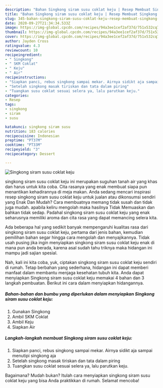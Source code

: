 ```yaml
---
description: "Bahan Singkong siram susu coklat keju | Resep Membuat Singkong siram susu coklat keju Yang Lezat"
title: "Bahan Singkong siram susu coklat keju | Resep Membuat Singkong siram susu coklat keju Yang Lezat"
slug: 345-bahan-singkong-siram-susu-coklat-keju-resep-membuat-singkong-siram-susu-coklat-keju-yang-lezat
date: 2020-09-27T21:34:34.533Z
image: https://img-global.cpcdn.com/recipes/94a3ee1cef2af37d/751x532cq70/singkong-siram-susu-coklat-keju-foto-resep-utama.jpg
thumbnail: https://img-global.cpcdn.com/recipes/94a3ee1cef2af37d/751x532cq70/singkong-siram-susu-coklat-keju-foto-resep-utama.jpg
cover: https://img-global.cpcdn.com/recipes/94a3ee1cef2af37d/751x532cq70/singkong-siram-susu-coklat-keju-foto-resep-utama.jpg
author: Jayden Cross
ratingvalue: 4.3
reviewcount: 10
recipeingredient:
- " Singkong"
- " SKM Coklat"
- " Keju"
- " Air"
recipeinstructions:
- "Siapkan panci, rebus singkong sampai mekar. Airnya sidikt aja sampai menutipi singkong aja"
- "Setelah singkong masak tiriskan dan tata dalam piring"
- "Tuangkan susu coklat sesuai selera ya, lalu parutkan keju."
categories:
- Resep
tags:
- singkong
- siram
- susu

katakunci: singkong siram susu 
nutrition: 183 calories
recipecuisine: Indonesian
preptime: "PT37M"
cooktime: "PT33M"
recipeyield: "3"
recipecategory: Dessert

---
```



![Singkong siram susu coklat keju](https://img-global.cpcdn.com/recipes/94a3ee1cef2af37d/751x532cq70/singkong-siram-susu-coklat-keju-foto-resep-utama.jpg)


singkong siram susu coklat keju ini merupakan suguhan tanah air yang khas dan harus untuk kita coba. Cita rasanya yang enak membuat siapa pun menantikan kehadirannya di meja makan.
Anda sedang mencari inspirasi resep singkong siram susu coklat keju untuk jualan atau dikonsumsi sendiri yang Enak Dan Mudah? Cara membuatnya memang tidak susah dan tidak juga mudah. apabila keliru mengolah maka hasilnya Tidak Memuaskan dan bahkan tidak sedap. Padahal singkong siram susu coklat keju yang enak seharusnya memiliki aroma dan cita rasa yang dapat memancing selera kita.



Ada beberapa hal yang sedikit banyak mempengaruhi kualitas rasa dari singkong siram susu coklat keju, pertama dari jenis bahan, kemudian pemilihan bahan segar hingga cara mengolah dan menyajikannya. Tidak usah pusing jika ingin menyiapkan singkong siram susu coklat keju enak di mana pun anda berada, karena asal sudah tahu triknya maka hidangan ini mampu jadi sajian spesial.


Nah, kali ini kita coba, yuk, ciptakan singkong siram susu coklat keju sendiri di rumah. Tetap berbahan yang sederhana, hidangan ini dapat memberi manfaat dalam membantu menjaga kesehatan tubuh kita. Anda dapat menyiapkan Singkong siram susu coklat keju memakai 4 bahan dan 3 langkah pembuatan. Berikut ini cara dalam menyiapkan hidangannya.

<!--inarticleads1-->

##### Bahan-bahan dan bumbu yang diperlukan dalam menyiapkan Singkong siram susu coklat keju:

1. Gunakan  Singkong
1. Ambil  SKM Coklat
1. Ambil  Keju
1. Siapkan  Air




<!--inarticleads2-->

##### Langkah-langkah membuat Singkong siram susu coklat keju:

1. Siapkan panci, rebus singkong sampai mekar. Airnya sidikt aja sampai menutipi singkong aja
1. Setelah singkong masak tiriskan dan tata dalam piring
1. Tuangkan susu coklat sesuai selera ya, lalu parutkan keju.




Bagaimana? Mudah bukan? Itulah cara menyiapkan singkong siram susu coklat keju yang bisa Anda praktikkan di rumah. Selamat mencoba!
